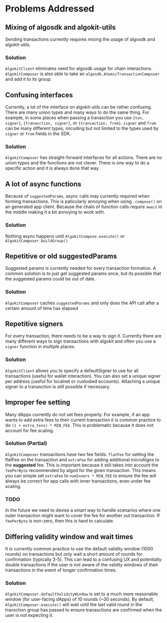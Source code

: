 # Problems Addressed

## Mixing of algosdk and algokit-utils

Sending transactions currently requires mixing the usage of algosdk and algokit-utils. 

### Solution

`AlgokitClient` eliminates need for algosdk usage for chain interactions. `AlgokitComposer` is also able to take an `algosdk.AtomicTransactionCompsoer` and add it to its group. 

## Confusing interfaces

Currently, a lot of the interface on algokit-utils can be rather confusing. There are many union types and many ways to do the same thing. For example, in some places when passing a tranasction you use `{txn, signer}`, `{tranasction, signer}`, or `{transaction, from}`. `signer` and `from` can be many different types, inlcuding but not limited to the types used by `signer` or `from` fields in the SDK.

### Solution

`AlgokitComposer` has straight-forward interfaces for all actions. There are no union types and the functions are not clever. There is one way to do a specific action and it is always done that way.

## A lot of async functions

Because of `suggestedParams`, async calls may currently required when forming transactions. This is paticularly annoying when using `.compose()` on an generated app client. Because the chain of function calls require `await` in the middle making it a bit annoying to work with.

### Solution

Nothing async happens until `AlgokitCompose.execute()` or `AlgokitComposer.buildGroup()` 

## Repetitive or old suggestedParams

Suggested params is currently needed for every transaction formation. A common solution is to just get suggested params once, but its possible that the suggested params could be out of date.

### Solution

`AlgokitComposer` caches `suggestedParams` and only does the API call after a certain amount of time has elapsed

## Repetitive signers

For every transaction, there needs to be a way to sign it. Currently there are many different ways to sign transactions with algokit and often you use a `signer` function in multiple places. 

### Solution

`AlgokitClient` allows you to specify a defaultSigner to use for all transactions (useful for wallet interaction). You can also set a unique signer per address (useful for localnet or custodied accounts). Attaching a unique signer to a tranasction is still possible if necessary. 

## Improper fee setting

Many dApps currently do not set fees properly. For example, if an app wants to add extra fees to their current transaction it is common practice to do `(1 + extra_txns) * MIN_FEE`. This is problematic because it does not account for fee scaling.

### Solution (Partial)

`AlgokitComposer` transactions have two fee fields: `flatFee` for setting the flatFee on the transaction and `extraFee` for adding additional microAlgos to the **suggested** fee. This is important because it still takes into account the `feePerByte` recommended by algod for the given transaction. This means you can simple set `extraFee` to `numInners * MIN_FEE` to ensure the fee will always be correct for app calls with inner transactions, even under fee scaling.

### TODO

In the future we need to devise a smart way to handle scenarios where one outer transaction might want to cover the fee for another out transaction. If `feePerByte` is non-zero, then this is hard to calculate. 

## Differing validity window and wait times

It is currently common practice to use the default validity window (1000 rounds) on transactions but only wait a short amount of rounds for confirmation (typically 3-5). This can lead to a confusing UX and potentially double transactions if the user is not aware of the validty windows of their transactions in the event of longer confirmation times.

### Solution

`AlgokitComposer.defaultValidityWindow` is set to a much more reasonable window (for user-facing dApps) of 10 rounds (~30 seconds). By default, `AlgokitComposer.execute()` will wait until the last valid round in the transction group has passed to ensure tranasctions are confirmed when the user is not expecting it.


